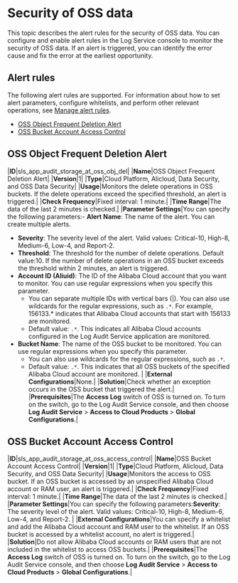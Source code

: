 # Security of OSS data

This topic describes the alert rules for the security of OSS data. You can configure and enable alert rules in the Log Service console to monitor the security of OSS data. If an alert is triggered, you can identify the error cause and fix the error at the earliest opportunity.

## Alert rules

The following alert rules are supported. For information about how to set alert parameters, configure whitelists, and perform other relevant operations, see [Manage alert rules]().

-   [OSS Object Frequent Deletion Alert](#section_w02_agu_82a)
-   [OSS Bucket Account Access Control](#section_lkb_bbc_0ul)

## OSS Object Frequent Deletion Alert

|**ID**|sls\_app\_audit\_storage\_at\_oss\_obj\_del|
|**Name**|OSS Object Frequent Deletion Alert|
|**Version**|1|
|**Type**|Cloud Platform, Alicloud, Data Security, and OSS Data Security|
|**Usage**|Monitors the delete operations in OSS buckets. If the delete operations exceed the specified threshold, an alert is triggered.|
|**Check Frequency**|Fixed interval: 1 minute.|
|**Time Range**|The data of the last 2 minutes is checked.|
|**Parameter Settings**|You can specify the following parameters:-   **Alert Name**: The name of the alert. You can create multiple alerts.
-   **Severity**: The severity level of the alert. Valid values: Critical-10, High-8, Medium-6, Low-4, and Report-2.
-   **Threshold**: The threshold for the number of delete operations. Default value:10. If the number of delete operations in an OSS bucket exceeds the threshold within 2 minutes, an alert is triggered.
-   **Account ID \(Aliuid\)**: The ID of the Alibaba Cloud account that you want to monitor. You can use regular expressions when you specify this parameter.
    -   You can separate multiple IDs with vertical bars \(\|\). You can also use wildcards for the regular expressions, such as `.*`. For example, 156133.\* indicates that Alibaba Cloud accounts that start with 156133 are monitored.
    -   Default value: `.*`. This indicates all Alibaba Cloud accounts configured in the Log Audit Service application are monitored.
-   **Bucket Name**: The name of the OSS bucket to be monitored. You can use regular expressions when you specify this parameter.
    -   You can also use wildcards for the regular expressions, such as `.*`.
    -   Default value: `.*`. This indicates that all OSS buckets of the specified Alibaba Cloud account are monitored. |
|**External Configurations**|None.|
|**Solution**|Check whether an exception occurs in the OSS bucket that triggered the alert.|
|**Prerequisites**|The **Access Log** switch of OSS is turned on. To turn on the switch, go to the Log Audit Service console, and then choose **Log Audit Service** \> **Access to Cloud Products** \> **Global Configurations**.|

## OSS Bucket Account Access Control

|**ID**|sls\_app\_audit\_storage\_at\_oss\_access\_control|
|**Name**|OSS Bucket Account Access Control|
|**Version**|1|
|**Type**|Cloud Platform, Alicloud, Data Security, and OSS Data Security|
|**Usage**|Monitors the access to OSS bucket. If an OSS bucket is accessed by an unspecified Alibaba Cloud account or RAM user, an alert is triggered.|
|**Check Frequency**|Fixed interval: 1 minute.|
|**Time Range**|The data of the last 2 minutes is checked.|
|**Parameter Settings**|You can specify the following parameters:**Severity**: The severity level of the alert. Valid values: Critical-10, High-8, Medium-6, Low-4, and Report-2. |
|**External Configurations**|You can specify a whitelist and add the Alibaba Cloud account and RAM user to the whitelist. If an OSS bucket is accessed by a whitelist account, no alert is triggered.|
|**Solution**|Do not allow Alibaba Cloud accounts or RAM users that are not included in the whitelist to access OSS buckets.|
|**Prerequisites**|The **Access Log** switch of OSS is turned on. To turn on the switch, go to the Log Audit Service console, and then choose **Log Audit Service** \> **Access to Cloud Products** \> **Global Configurations**.|

